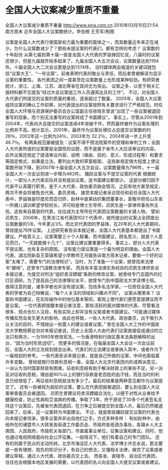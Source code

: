 # 全国人大议案减少重质不重量

全国人大议案减少重质不重量
http://www.sina.com.cn  2010年03月10日21:54  南方周末
近年全国人大议案数统计。李伯根 王芳军/制图

议案是全国人大代表行使国家权力最为重要的载体之一，而其数量近年来正在减少。为什么议案数减少了？那些未提议案的代表们，都有怎样的考虑？
议案数的十年起伏
从第七届到第十届一直是全国人大代表的罗益锋回忆说，八届时的议案还很少，但是九届就开始多起来了。九届全国人大五次会议，议案数量达到1194件。十届全国人大二次会议更是达到1374件。
当时媒体两会报道的关键词就包括“议案大王”、“一号议案”。前者表明代表的敬业与责任，而后者曾被解读为显示议案的重要性。
各代表团之间一度甚至在议案数量上也形成某种较劲。有研究者统计，浙江、上海、江苏、湖北等省在其间尤为突出。
议案之多，以至于相关汇报材料都不忘提及“经过大会议案组工作人员通宵达旦的工作”。
不过，对全国人大代表们所提交的议案的质量的重视，逐渐超过了数量。
2005年，全国人大议案组将议案的确认工作前移，对代表提出的议案按照有关要求进行了严格规范。时任全国人大环境与资源保护委员会办公室副主任徐晓东曾说“出现了一些议案被退回重写的现象，而个别无法重写的议案转成了书面建议”。
事实上，尽管从2001年到2004年，代表向大会提交的议案连续4年突破千件，然而最终被作为议案处理的比例并不高。统计显示，2001年，最终作为议案处理仅占总提交议案数的约26％，2002年这一比例为24％，2003年为 32.2％，2004年进一步上升至46.7％。
有两条规范屡被提及：议案不得干预法院案件的受理和审判工作；全国人大代表所提的议案要是全国性的议题，而不是属于省市人大应该审议的内容。
此外议案还规定了提请审议内容、说明（缘由、目的、意义、形成过程等）和要求等固定格式，如果是立法，要列出大致的草案框架。
这些新规定很大程度上使议案数开始下降，到2007年十届全国人大五次会议，议案数量降为796件，十一届全国人大一次会议则进一步降为462件。
踊跃议案与不提交议案的代表
根据统计，一部分人大代表实际并没有提出议案，连书面建议都很少。
这部分被归因于代表不认真履行职责。鉴于人大代表、政协委员缺会情况，之前有地方甚至规定，两次不参会将被免去代表、委员资格。
接受本报记者采访现任和前任全国人大代表中，罗益锋是印度尼西亚归侨，赵林中是某纺织集团董事长，袁敬华担任山东省一所聋儿语训希望学校校长，洪可柱是博士生导师，迟夙生是一家律师事务所主任。这些来自基层的代表，往往成为主导所在代表团议案数量的关键人物。
譬如迟夙生，2006年，在黑龙江省代表团102个代表中，她所提出的议案占全团提出议案数量的1/8，今年更占1/5。而北京代表团的罗益锋，在20年的人大代表期间，曾经提出76件议案。
上述研究者告诉本报记者，全国人大代表基本都提出了书面建议。严格意义上，议案需要三十个人联署，而书面建议，顾名思义，就是个人意见而已，“一天就能做十几个”，议案比建议要重要得多。
事实上，部分人大代表不提议案，也有复杂的原因。
没有能力提议案是一个最为明显的理由。全国人大代表、湖北阳新县王英镇希望小学教师王月娥告诉南方周末记者，要做一个好的议案“太难了，需要专门的法律知识”。当时，为了准备一个议案，她曾找来法律书“硬啃”，还曾专门请教法律专家。
而具有丰富法律实务经验的迟夙生律师告诉本报记者，为提交对刑法“组织卖淫嫖娼”条款的修改议案，她曾经专门去国外的红灯区调研。为了提高自己的法律理论水平，她曾专门到中国政法大学读博士班。
值得注意的是，诸多学者也并没有提议案，包括多名法学家。一位担任全国人大代表的学者为自己辩解说，“每个人关注的领域和兴趣点不同”。
议案从哪里来？
议案和书面建议，在实际操作中的地位基本等同，客观上使代表们更愿意提建议而不是议案。
一位代表即提醒本报记者注意，那些活跃的面对媒体的代表，尽管看法很多、观点也引人注目，有些实际上却并没有议案或者书面建议。“可能通过媒体传播反而会发生更大的影响，由此也导致，一些人大代表、政协委员，出于吸引大众关注的目的，不惜抛出一些雷人的建议或者议案。”
曾在全国人大工作的中国政法大学教授蔡定剑对本报记者说，历史上全国人大由代表们议案直接促成通过的立法只有两次，一为1993年修改宪法，一为香港特别行政区基本法条款解释的出台，“因为当时形势迫切”。
而更多的情况是，在每届全国人大会议一次会议前后，全国人大的立法规划就会出来。代表们的立法建议或者纳入其中，或者作为下一届规划的参考。
一些代表告诉本报记者，就是自己所做的议案，中间也面临着许多变数。
曾经就银行存款利息税一事，全国人大北京代表团内形成两派意见，一派认为当时国家财政有困难，征收利息税有助于解决财政上的某些不足，另一派反对征收利息税，理由是90%以上的银行存款是老百姓的血汗钱，而且当时的利息已经很低了，再征收利息税就没有多少了。最后的结果是两种意见都作为议案提交了。
还有一些被视为超前的议案，要么在代表团就被退回，要么到全国人大议案审查委员会被退回。
迟夙生曾建议将卖淫嫖娼合法化，以便于对性从业者给予健康检查，防止性病和艾滋病的传播。争取了3年，终于游说了30多个代表签名支持这个议案后，先被省代表团退回，在力争之后被提交到全国人大，最后仍然被退回来了。后来，这一议案转为书面建议。
不过，就是那些踊跃提交议案的代表也向本报记者坦承，很多议案并非出自他们之手。方式多种多样：
有如赵林中，由他所在的诸暨市人大转发各街道工作委员会、市政府各街道办事处，各镇乡人大主席团、人民政府，市级机关各部门，市直属事业单位，征集议案和建议。同时，他也通过电视网络面向社会公开征集。一般情况下，他们有着自己的专门团队。
还有的则属于民众的主动托转。北京市海淀区人大代表、法学博士许志永说，那主要是一些有理想、抱负的知识分子，有自己的想法，又懂相关法律，做完了议案或者建议草稿，通过人大代表、政协委员交上去。
而各省、直辖市、自治区代表团，往往也会根据本地区发展的需要，以代表团的名义向全国人大提交议案或者建议。

